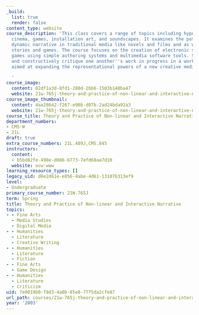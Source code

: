 ```yaml
---
_build:
  list: true
  render: false
content_type: website
course_description: 'This class covers a range of topics including hypertext, interactive
  cinema, games, installation art, and soundscapes. It examines the potential for
  dynamic narrative in traditional media like novels and films and as well as in computer-based
  stories and games. The course focuses on the creation of electronic stories and
  games using simple authoring systems and multimedia software tools. Students present
  and constructively critique one another''s work in progress in a workshop setting
  aimed at expanding the representational powers of a new creative medium.

  '
course_image:
  content: 02df1a3d-8fd1-280d-2bb6-1503b148ba47
  website: 21w-765j-theory-and-practice-of-non-linear-and-interactive-narrative-spring-2003
course_image_thumbnail:
  content: 4aa28642-f267-e90b-d07b-2ad24bda92a3
  website: 21w-765j-theory-and-practice-of-non-linear-and-interactive-narrative-spring-2003
course_title: Theory and Practice of Non-linear and Interactive Narrative
department_numbers:
- CMS-W
- 21L
draft: true
extra_course_numbers: 21L.489J,CMS.845
instructors:
  content:
  - b5bd82fe-498e-d086-b773-7efd68aa7d10
  website: ocw-www
learning_resource_types: []
legacy_uid: d6e2d61e-e056-4abe-4d61-13107b313ef9
level:
- Undergraduate
primary_course_number: 21W.765J
term: Spring
title: Theory and Practice of Non-linear and Interactive Narrative
topics:
- - Fine Arts
  - Media Studies
  - Digital Media
- - Humanities
  - Literature
  - Creative Writing
- - Humanities
  - Literature
  - Fiction
- - Fine Arts
  - Game Design
- - Humanities
  - Literature
  - Criticism
uid: 7e0019b0-f8d3-4a0b-85e8-7775da2cfe87
url_path: courses/21w-765j-theory-and-practice-of-non-linear-and-interactive-narrative-spring-2003
year: '2003'
---
```

